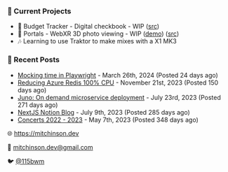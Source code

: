 ### 📌 Current Projects
- 💸 Budget Tracker - Digital checkbook - WIP ([src](https://github.com/bmitchinson/budget-entry))
- 📸 Portals - WebXR 3D photo viewing - WIP ([demo](https://portals.mitchinson.dev/)) ([src](https://github.com/bmitchinson/vr-jpg-viewer-webxr))
- 🎶 Learning to use Traktor to make mixes with a X1 MK3

### 📝 Recent Posts

- [Mocking time in Playwright](https://blog.mitchinson.dev/playwright-mock-time) - March 26th, 2024 (Posted 24 days ago)
- [Reducing Azure Redis 100% CPU](https://blog.mitchinson.dev/redis-cpu) - November 21st, 2023 (Posted 150 days ago)
- [Juno: On demand microservice deployment](https://blog.mitchinson.dev/juno) - July 23rd, 2023 (Posted 271 days ago)
- [NextJS Notion Blog](https://blog.mitchinson.dev/blog-2023) - July 9th, 2023 (Posted 285 days ago)
- [Concerts 2022 - 2023](https://blog.mitchinson.dev/concerts-2023) - May 7th, 2023 (Posted 348 days ago)

🌐 https://mitchinson.dev

💌 mitchinson.dev@gmail.com

🐦 [@115bwm](https://twitter.com/115bwm)